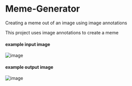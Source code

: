 # Meme-Generator
Creating a meme out of an image using image annotations

This project uses image annotations to create a meme

#### example input image

![image](https://user-images.githubusercontent.com/57463439/163814154-b8914e2f-a436-4bed-8300-0995a36fb0d6.png)

#### example output image

![image](https://user-images.githubusercontent.com/57463439/163814196-1a9aea02-22b1-49df-91c7-8f78981d51aa.png)

